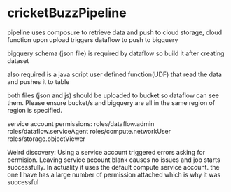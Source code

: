 # cricketBuzzPipeline
pipeline uses composure to retrieve data and push to cloud storage, cloud function upon upload triggers dataflow to push to bigquery


bigquery schema (json file) is required by dataflow so build it after creating dataset

also required is a java script user defined function(UDF) that read the data and pushes it to table


both files (json and js) should be uploaded to bucket so dataflow can see them. Please ensure bucket/s and bigquery are all in the same region of region is specified.

service account permissions:
roles/dataflow.admin
roles/dataflow.serviceAgent
roles/compute.networkUser
roles/storage.objectViewer

Weird discovery: Using a service account triggered errors asking for permision. Leaving service account blank causes no issues and job starts successfully. In actuality it uses the default compute service account. the one I have has a large number of permission attached which is why it was successful


